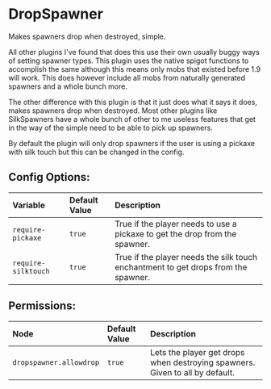 # DropSpawner

Makes spawners drop when destroyed, simple.

All other plugins I've found that does this use their own usually buggy ways of setting spawner types. This plugin uses the native spigot functions to accomplish the same although this means only mobs that existed before 1.9 will work. This does however include all mobs from naturally generated spawners and a whole bunch more.

The other difference with this plugin is that it just does what it says it does, makes spawners drop when destroyed. Most other plugins like SilkSpawners have a whole bunch of other to me useless features that get in the way of the simple need to be able to pick up spawners.

By default the plugin will only drop spawners if the user is using a pickaxe with silk touch but this can be changed in the config.

## Config Options:

| Variable             | Default Value    | Description                                                                        |
| :------------------- |:-----------------| :----------------------------------------------------------------------------------|
| `require-pickaxe`    | `true`           | True if the player needs to use a pickaxe to get the drop from the spawner.        |
| `require-silktouch`  | `true`           | True if the player needs the silk touch enchantment to get drops from the spawner. |


## Permissions:

| Node                       | Default Value    | Description                                                                        |
| :--------------------------|:-----------------| :----------------------------------------------------------------------------------|
| `dropspawner.allowdrop`    | `true`           | Lets the player get drops when destroying spawners. Given to all by default.       |
